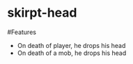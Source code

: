 # skirpt-head

#Features

- On death of player, he drops his head
- On death of a mob, he drops his head
